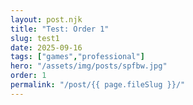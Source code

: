 ```yaml
---
layout: post.njk
title: "Test: Order 1"
slug: test1
date: 2025-09-16
tags: ["games","professional"]
hero: "/assets/img/posts/spfbw.jpg"
order: 1
permalink: "/post/{{ page.fileSlug }}/"
---
```

